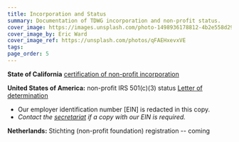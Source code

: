 ```yaml
---
title: Incorporation and Status
summary: Documentation of TDWG incorporation and non-profit status.
cover_image: https://images.unsplash.com/photo-1498936178812-4b2e558d2937
cover_image_by: Eric Ward
cover_image_ref: https://unsplash.com/photos/qFAEHxevxVE
tags: 
page_order: 5
---
```


**State of California** [certification of non-profit incorporation]({filename}tdwg_ca_nonprofit_incorporation.pdf)

**United States of America:** non-profit IRS 501(c)(3) status [Letter of determination]({filename}tdwg_irs_det_501c3_no-ein.pdf)  
* Our employer identification number \[EIN\] is redacted in this copy. 
* _Contact the [secretariat](mailto:secretariat@tdwg.org) if a copy with our EIN is required._

**Netherlands:**  Stichting (non-profit foundation) registration -- coming
